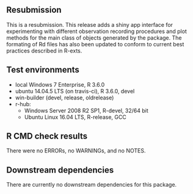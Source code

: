 ## Resubmission

This is a resubmission. This release adds a shiny app interface for experimenting with different observation recording procedures and plot methods for the main class of objects generated by the package. The formating of Rd files has also been updated to conform to current best practices described in R-exts.

## Test environments

* local Windows 7 Enterprise, R 3.6.0
* ubuntu 14.04.5 LTS (on travis-ci), R 3.6.0, devel
* win-builder (devel, release, oldrelease)
* r-hub:
  * Windows Server 2008 R2 SP1, R-devel, 32/64 bit
  * Ubuntu Linux 16.04 LTS, R-release, GCC

## R CMD check results
There were no ERRORs, no WARNINGs, and no NOTES. 

## Downstream dependencies
There are currently no downstream dependencies for this package.

